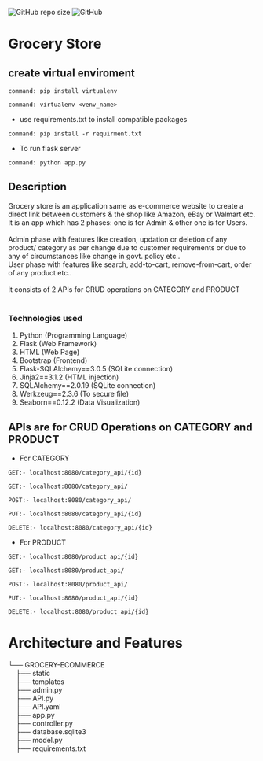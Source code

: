 ![GitHub repo size](https://img.shields.io/github/repo-size/rishabh11336/Grocery-Ecommerce)
![GitHub](https://img.shields.io/github/license/rishabh11336/Grocery-Ecommerce)

# Grocery Store
## create virtual enviroment
```
command: pip install virtualenv
```
```
command: virtualenv <venv_name>
```
- use requirements.txt to install compatible packages
```
command: pip install -r requirment.txt
```
- To run flask server
```
command: python app.py
```

## Description
Grocery store is an application same as e-commerce website to create a direct link between customers & the shop like Amazon, eBay or Walmart etc. It is an app which has 2 phases: one is for Admin & other one is for Users.<br><br>
Admin phase with features like creation, updation or deletion of any product/ category as per change due to customer requirements or due to any of circumstances like change in govt. policy etc..<br>
User phase with features like search, add-to-cart, remove-from-cart, order of any product etc..<br><br>
It consists of 2 APIs for CRUD operations on CATEGORY and PRODUCT
<br><br>
### Technologies used
1. Python (Programming Language)
2. Flask (Web Framework)
3. HTML (Web Page)
4. Bootstrap (Frontend)
5. Flask-SQLAlchemy==3.0.5 (SQLite connection)
6. Jinja2==3.1.2 (HTML injection)
7. SQLAlchemy==2.0.19 (SQLite connection)
8. Werkzeug==2.3.6 (To secure file)
9. Seaborn==0.12.2 (Data Visualization)

## APIs are for CRUD Operations on CATEGORY and PRODUCT
- For CATEGORY
```
GET:- localhost:8080/category_api/{id}
```
```
GET:- localhost:8080/category_api/
```
```
POST:- localhost:8080/category_api/
```
```
PUT:- localhost:8080/category_api/{id}
```
```
DELETE:- localhost:8080/category_api/{id}
```

- For PRODUCT
```
GET:- localhost:8080/product_api/{id}
```
```
GET:- localhost:8080/product_api/
```
```
POST:- localhost:8080/product_api/
```
```
PUT:- localhost:8080/product_api/{id}
```
```
DELETE:- localhost:8080/product_api/{id}
```
# Architecture and Features
└── GROCERY-ECOMMERCE<br>
&nbsp;&nbsp;&nbsp;&nbsp;├── static<br>
&nbsp;&nbsp;&nbsp;&nbsp;├── templates<br>
&nbsp;&nbsp;&nbsp;&nbsp;├── admin.py<br>
&nbsp;&nbsp;&nbsp;&nbsp;├── API.py<br>
&nbsp;&nbsp;&nbsp;&nbsp;├── API.yaml<br>
&nbsp;&nbsp;&nbsp;&nbsp;├── app.py<br>
&nbsp;&nbsp;&nbsp;&nbsp;├── controller.py<br>
&nbsp;&nbsp;&nbsp;&nbsp;├── database.sqlite3<br>
&nbsp;&nbsp;&nbsp;&nbsp;├── model.py<br>
&nbsp;&nbsp;&nbsp;&nbsp;├── requirements.txt<br>
